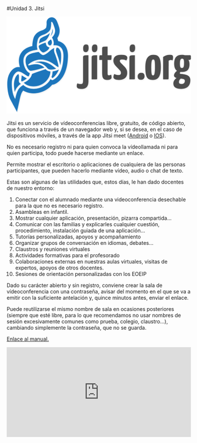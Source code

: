 #Unidad 3. Jitsi

![](/assets/jitsi.png)

Jitsi es un servicio de vídeoconferencias libre, gratuito, de código abierto, que funciona a través de un navegador web y, si se desea, en el caso de dispositivos móviles, a través de la app Jitsi meet ([Android](https://play.google.com/store/apps/details?id=org.jitsi.meet&hl=es_419) o [IOS](https://apps.apple.com/us/app/jitsi-meet/id1165103905)).

No es necesario registro ni para quien convoca la vídeollamada ni para quien participa, todo puede hacerse mediante un enlace.

Permite mostrar el escritorio o aplicaciones de cualquiera de las personas participantes, que pueden hacerlo mediante vídeo, audio o chat de texto.

Estas son algunas de las utilidades que, estos días, le han dado docentes de nuestro entorno:

1. Conectar con el alumnado mediante una videoconferencia desechable para la que no es necesario registro.
1. Asambleas en infantil.
1. Mostrar cualquier aplicación, presentación, pizarra compartida...
1. Comunicar con las familias y explicarles cualquier cuestión, procedimiento, instalación guiada de una aplicación…
1. Tutorías personalizadas, apoyos y acompañamiento
1. Organizar grupos de conversación en idiomas, debates...
1. Claustros y reuniones virtuales
1. Actividades formativas para el profesorado
1. Colaboraciones externas en nuestras aulas virtuales, visitas de expertos, apoyos de otros docentes.
1. Sesiones de orientación personalizadas con los EOEIP

Dado su carácter abierto y sin registro, conviene crear la sala de vídeoconferencia con una contraseña, avisar del momento en el que se va a emitir con la suficiente antelación y, quince minutos antes, enviar el enlace.

Puede reutilizarse el mismo nombre de sala en ocasiones posteriores (siempre que esté libre, para lo que recomendamos no usar nombres de sesión excesivamente comunes como prueba, colegio, claustro…), cambiando simplemente la contraseña, que no se guarda.

[Enlace al manual.](https://view.genial.ly/5e76fcb5a330b30dbe5a38cd)
<div style="width: 100%;"><div style="position: relative; padding-bottom: 48.87218045112782%; padding-top: 0; height: 0;"><iframe frameborder="0" width="1197" height="585" style="position: absolute; top: 0; left: 0; width: 100%; height: 100%;" src="https://view.genial.ly/5e76fcb5a330b30dbe5a38cd" type="text/html" allowscriptaccess="always" allowfullscreen="true" scrolling="yes" allownetworking="all"></iframe> </div> </div>